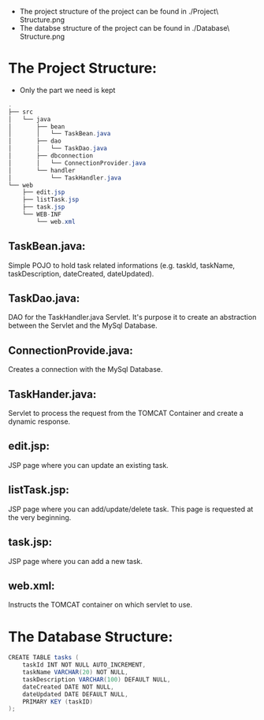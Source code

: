 * The project structure of the project can be found in ./Project\ Structure.png
* The databse structure of the project can be found in ./Database\ Structure.png

# The Project Structure:

* Only the part we need is kept

```java
.
├── src
│   └── java
│       ├── bean
│       │   └── TaskBean.java
│       ├── dao
│       │   └── TaskDao.java
│       ├── dbconnection
│       │   └── ConnectionProvider.java
│       └── handler
│           └── TaskHandler.java
└── web
    ├── edit.jsp
    ├── listTask.jsp
    ├── task.jsp
    └── WEB-INF
        └── web.xml
```

## TaskBean.java: 
Simple POJO to hold task related informations (e.g. taskId, taskName, taskDescription, dateCreated, dateUpdated).

## TaskDao.java: 
DAO for the TaskHandler.java Servlet. It's purpose it to create an abstraction between the Servlet and the MySql Database.

## ConnectionProvide.java: 
Creates a connection with the MySql Database.

## TaskHander.java: 
Servlet to process the request from the TOMCAT Container and create a dynamic response.

## edit.jsp: 
JSP page where you can update an existing task.

## listTask.jsp: 
JSP page where you can add/update/delete task. This page is requested at the very beginning. 

## task.jsp: 
JSP page where you can add a new task.

## web.xml: 
Instructs the TOMCAT container on which servlet to use.

# The Database Structure:

```java
CREATE TABLE tasks (
    taskId INT NOT NULL AUTO_INCREMENT,
    taskName VARCHAR(20) NOT NULL,
    taskDescription VARCHAR(100) DEFAULT NULL,
    dateCreated DATE NOT NULL,
    dateUpdated DATE DEFAULT NULL,
    PRIMARY KEY (taskID)
);
```
